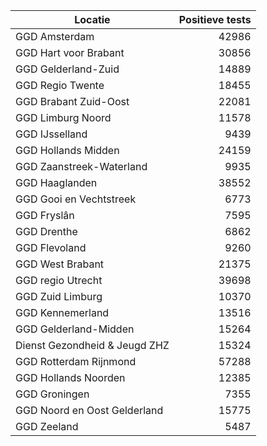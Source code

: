 | Locatie | Positieve tests |
|---------|----------------:|
| GGD Amsterdam                            | 42986 |
| GGD Hart voor Brabant                    | 30856 |
| GGD Gelderland-Zuid                      | 14889 |
| GGD Regio Twente                         | 18455 |
| GGD Brabant Zuid-Oost                    | 22081 |
| GGD Limburg Noord                        | 11578 |
| GGD IJsselland                           |  9439 |
| GGD Hollands Midden                      | 24159 |
| GGD Zaanstreek-Waterland                 |  9935 |
| GGD Haaglanden                           | 38552 |
| GGD Gooi en Vechtstreek                  |  6773 |
| GGD Fryslân                              |  7595 |
| GGD Drenthe                              |  6862 |
| GGD Flevoland                            |  9260 |
| GGD West Brabant                         | 21375 |
| GGD regio Utrecht                        | 39698 |
| GGD Zuid Limburg                         | 10370 |
| GGD Kennemerland                         | 13516 |
| GGD Gelderland-Midden                    | 15264 |
| Dienst Gezondheid & Jeugd ZHZ            | 15324 |
| GGD Rotterdam Rijnmond                   | 57288 |
| GGD Hollands Noorden                     | 12385 |
| GGD Groningen                            |  7355 |
| GGD Noord en Oost Gelderland             | 15775 |
| GGD Zeeland                              |  5487 |
